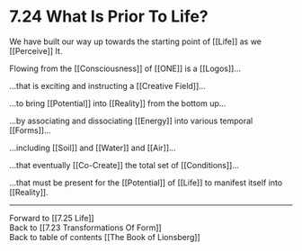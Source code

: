 # 7.24 What Is Prior To Life?

We have built our way up towards the starting point of [[Life]] as we [[Perceive]] It. 

Flowing from the [[Consciousness]] of [[ONE]] is a [[Logos]]… 

...that is exciting and instructing a [[Creative Field]]… 

...to bring [[Potential]] into [[Reality]] from the bottom up… 

...by associating and dissociating [[Energy]] into various temporal [[Forms]]… 

...including [[Soil]] and [[Water]] and [[Air]]… 

...that eventually [[Co-Create]] the total set of [[Conditions]]… 

...that must be present for the [[Potential]] of [[Life]] to manifest itself into [[Reality]]. 

___

Forward to [[7.25 Life]]                  
Back to [[7.23 Transformations Of Form]]                  
Back to table of contents [[The Book of Lionsberg]]  

